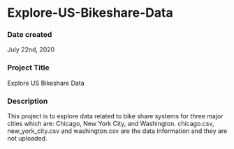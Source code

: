 # Explore-US-Bikeshare-Data
### Date created
July 22nd, 2020

### Project Title
Explore US Bikeshare Data

### Description
This project is to explore data related to bike share systems for three major cities which are: Chicago, New York City, and Washington.
chicago.csv, new_york_city.csv and washington.csv are the data information and they are not uploaded. 
